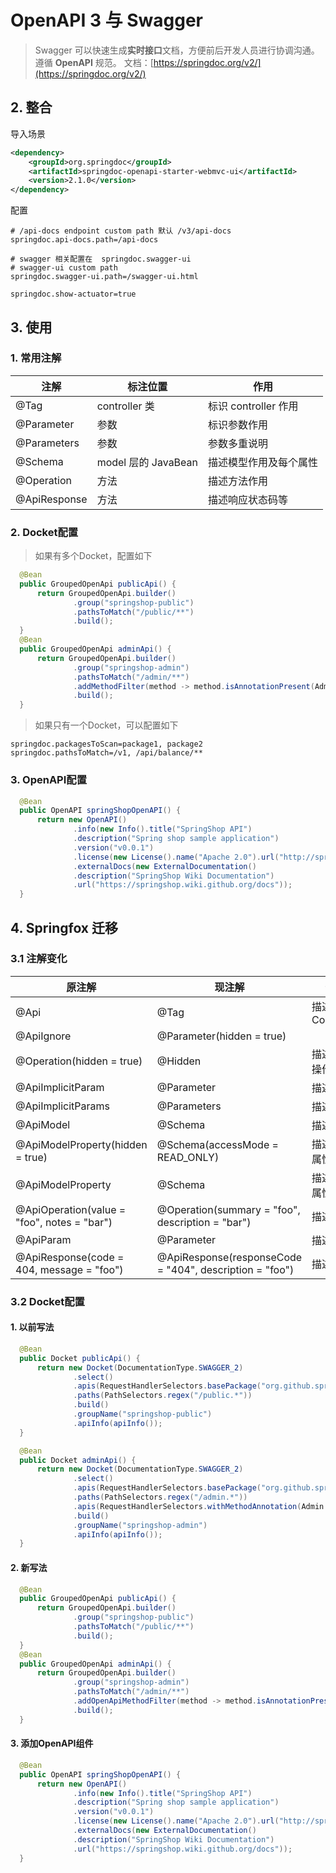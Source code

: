 # OpenAPI 3 与 Swagger
> Swagger 可以快速生成**实时接口**文档，方便前后开发人员进行协调沟通。遵循 **OpenAPI** 规范。
> 文档：[https://springdoc.org/v2/](https://springdoc.org/v2/)


## 2. 整合
导入场景
```xml
<dependency>
    <groupId>org.springdoc</groupId>
    <artifactId>springdoc-openapi-starter-webmvc-ui</artifactId>
    <version>2.1.0</version>
</dependency>
```
配置
```properties
# /api-docs endpoint custom path 默认 /v3/api-docs
springdoc.api-docs.path=/api-docs

# swagger 相关配置在  springdoc.swagger-ui
# swagger-ui custom path
springdoc.swagger-ui.path=/swagger-ui.html

springdoc.show-actuator=true
```

<a name="uawt8"></a>
## 3. 使用
<a name="CrUpi"></a>
### 1. 常用注解
| 注解           | 标注位置              | 作用               |
|--------------|-------------------|------------------|
| @Tag         | controller 类      | 标识 controller 作用 |
| @Parameter   | 参数                | 标识参数作用           |
| @Parameters  | 参数                | 参数多重说明           |
| @Schema      | model 层的 JavaBean | 描述模型作用及每个属性      |
| @Operation   | 方法                | 描述方法作用           |
| @ApiResponse | 方法                | 描述响应状态码等         |



### 2. Docket配置
> 如果有多个Docket，配置如下

```java
  @Bean
  public GroupedOpenApi publicApi() {
      return GroupedOpenApi.builder()
              .group("springshop-public")
              .pathsToMatch("/public/**")
              .build();
  }
  @Bean
  public GroupedOpenApi adminApi() {
      return GroupedOpenApi.builder()
              .group("springshop-admin")
              .pathsToMatch("/admin/**")
              .addMethodFilter(method -> method.isAnnotationPresent(Admin.class))
              .build();
  }
```

> 如果只有一个Docket，可以配置如下

```properties
springdoc.packagesToScan=package1, package2
springdoc.pathsToMatch=/v1, /api/balance/**
```


### 3. OpenAPI配置
```java
  @Bean
  public OpenAPI springShopOpenAPI() {
      return new OpenAPI()
              .info(new Info().title("SpringShop API")
              .description("Spring shop sample application")
              .version("v0.0.1")
              .license(new License().name("Apache 2.0").url("http://springdoc.org")))
              .externalDocs(new ExternalDocumentation()
              .description("SpringShop Wiki Documentation")
              .url("https://springshop.wiki.github.org/docs"));
  }
```

## 4. Springfox 迁移

### 3.1 注解变化
| 原注解                                         | 现注解                                                     | 作用           |
|---------------------------------------------|---------------------------------------------------------|--------------|
| @Api                                        | @Tag                                                    | 描述Controller |
| @ApiIgnore                                  | @Parameter(hidden = true)                               |              |
| @Operation(hidden = true)                   | @Hidden                                                 | 描述忽略操作       |
| @ApiImplicitParam                           | @Parameter                                              | 描述参数         |
| @ApiImplicitParams                          | @Parameters                                             | 描述参数         |
| @ApiModel                                   | @Schema                                                 | 描述对象         |
| @ApiModelProperty(hidden = true)            | @Schema(accessMode = READ_ONLY)                         | 描述对象属性       |
| @ApiModelProperty                           | @Schema                                                 | 描述对象属性       |
| @ApiOperation(value = "foo", notes = "bar") | @Operation(summary = "foo", description = "bar")        | 描述方法         |
| @ApiParam                                   | @Parameter                                              | 描述参数         |
| @ApiResponse(code = 404, message = "foo")   | @ApiResponse(responseCode = "404", description = "foo") | 描述响应         |



### 3.2 Docket配置

#### 1. 以前写法
```java
  @Bean
  public Docket publicApi() {
      return new Docket(DocumentationType.SWAGGER_2)
              .select()
              .apis(RequestHandlerSelectors.basePackage("org.github.springshop.web.public"))
              .paths(PathSelectors.regex("/public.*"))
              .build()
              .groupName("springshop-public")
              .apiInfo(apiInfo());
  }

  @Bean
  public Docket adminApi() {
      return new Docket(DocumentationType.SWAGGER_2)
              .select()
              .apis(RequestHandlerSelectors.basePackage("org.github.springshop.web.admin"))
              .paths(PathSelectors.regex("/admin.*"))
              .apis(RequestHandlerSelectors.withMethodAnnotation(Admin.class))
              .build()
              .groupName("springshop-admin")
              .apiInfo(apiInfo());
  }
```

#### 2. 新写法
```java
  @Bean
  public GroupedOpenApi publicApi() {
      return GroupedOpenApi.builder()
              .group("springshop-public")
              .pathsToMatch("/public/**")
              .build();
  }
  @Bean
  public GroupedOpenApi adminApi() {
      return GroupedOpenApi.builder()
              .group("springshop-admin")
              .pathsToMatch("/admin/**")
              .addOpenApiMethodFilter(method -> method.isAnnotationPresent(Admin.class))
              .build();
  }
```

#### 3. 添加OpenAPI组件
```java
  @Bean
  public OpenAPI springShopOpenAPI() {
      return new OpenAPI()
              .info(new Info().title("SpringShop API")
              .description("Spring shop sample application")
              .version("v0.0.1")
              .license(new License().name("Apache 2.0").url("http://springdoc.org")))
              .externalDocs(new ExternalDocumentation()
              .description("SpringShop Wiki Documentation")
              .url("https://springshop.wiki.github.org/docs"));
  }
```
